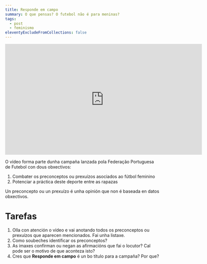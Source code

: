 ```yaml
---
title: Responde em campo
summary: O que pensas? O futebol não é para meninas?
tags:
  - post
  - feminismo
eleventyExcludeFromCollections: false
---
```

<iframe src="https://player.vimeo.com/video/225984348?color=b8b2b2&title=0&byline=0&portrait=0" width="640" height="360" frameborder="0" allow="autoplay; fullscreen; picture-in-picture" allowfullscreen></iframe>

O  vídeo forma parte dunha campaña lanzada pola Federação Portuguesa de Futebol con dous obxectivos:

1. Combater os preconceptos ou prexuízos asociados ao fútbol feminino
2. Potenciar a práctica deste deporte entre as rapazas

Un preconcepto ou un prexuízo é unha opinión que non é baseada en datos obxectivos. 

# Tarefas

1. Olla con atención o vídeo e vai anotando todos os preconceptos ou prexuízos que aparecen mencionados. Fai unha listaxe.
2. Como soubeches identificar os preconceptos?
3. As imaxes confirman ou negan as afirmacións que fai o locutor? Cal pode ser o motivo de que aconteza isto?
4. Cres que **Responde em campo** é un bo título para a campaña? Por que?
